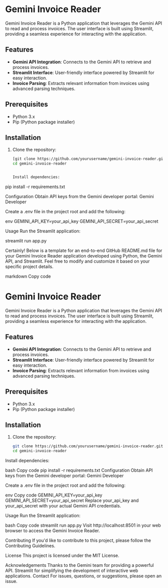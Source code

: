 # Gemini Invoice Reader

Gemini Invoice Reader is a Python application that leverages the Gemini API to read and process invoices. 
The user interface is built using Streamlit, providing a seamless experience for interacting with the application.

## Features

- **Gemini API Integration**: Connects to the Gemini API to retrieve and process invoices.
- **Streamlit Interface**: User-friendly interface powered by Streamlit for easy interaction.
- **Invoice Parsing**: Extracts relevant information from invoices using advanced parsing techniques.

## Prerequisites

- Python 3.x
- Pip (Python package installer)

## Installation

1. Clone the repository:

   ```bash
   [git clone https://github.com/yourusername/gemini-invoice-reader.git](https://github.com/modamaan/Invoice_Reader_App.git)
   cd gemini-invoice-reader


   Install dependencies:

pip install -r requirements.txt

Configuration
Obtain API keys from the Gemini developer portal: Gemini Developer

Create a .env file in the project root and add the following:

env
GEMINI_API_KEY=your_api_key
GEMINI_API_SECRET=your_api_secret

Usage
Run the Streamlit application:

streamlit run app.py


Certainly! Below is a template for an end-to-end GitHub README.md file for your Gemini Invoice Reader application developed using Python, the Gemini API, and Streamlit. Feel free to modify and customize it based on your specific project details.

markdown
Copy code
# Gemini Invoice Reader

Gemini Invoice Reader is a Python application that leverages the Gemini API to read and process invoices. The user interface is built using Streamlit, providing a seamless experience for interacting with the application.

## Features

- **Gemini API Integration**: Connects to the Gemini API to retrieve and process invoices.
- **Streamlit Interface**: User-friendly interface powered by Streamlit for easy interaction.
- **Invoice Parsing**: Extracts relevant information from invoices using advanced parsing techniques.

## Prerequisites

- Python 3.x
- Pip (Python package installer)

## Installation

1. Clone the repository:

   ```bash
   git clone https://github.com/yourusername/gemini-invoice-reader.git
   cd gemini-invoice-reader
Install dependencies:

bash
Copy code
pip install -r requirements.txt
Configuration
Obtain API keys from the Gemini developer portal: Gemini Developer

Create a .env file in the project root and add the following:

env
Copy code
GEMINI_API_KEY=your_api_key
GEMINI_API_SECRET=your_api_secret
Replace your_api_key and your_api_secret with your actual Gemini API credentials.

Usage
Run the Streamlit application:

bash
Copy code
streamlit run app.py
Visit http://localhost:8501 in your web browser to access the Gemini Invoice Reader.

Contributing
If you'd like to contribute to this project, please follow the Contributing Guidelines.

License
This project is licensed under the MIT License.

Acknowledgements
Thanks to the Gemini team for providing a powerful API.
Streamlit for simplifying the development of interactive web applications.
Contact
For issues, questions, or suggestions, please open an issue.

